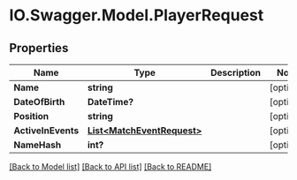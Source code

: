 # IO.Swagger.Model.PlayerRequest
## Properties

Name | Type | Description | Notes
------------ | ------------- | ------------- | -------------
**Name** | **string** |  | [optional] 
**DateOfBirth** | **DateTime?** |  | [optional] 
**Position** | **string** |  | [optional] 
**ActiveInEvents** | [**List&lt;MatchEventRequest&gt;**](MatchEventRequest.md) |  | [optional] 
**NameHash** | **int?** |  | [optional] 

[[Back to Model list]](../README.md#documentation-for-models) [[Back to API list]](../README.md#documentation-for-api-endpoints) [[Back to README]](../README.md)

